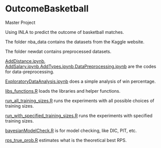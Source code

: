 

# OutcomeBasketball

Master Project

Using INLA to predict the outcome of basketball matches.

The folder nba_data contains the datasets from the Kaggle website.

The folder newdat contains preprocessed datasets.

[AddDistance.ipynb](https://github.com/leafstar/OutcomeBasketball/blob/main/AddDistance.ipynb), [AddSalary.ipynb](https://github.com/leafstar/OutcomeBasketball/blob/main/AddSalary.ipynb),[AddTypes.ipynb](https://github.com/leafstar/OutcomeBasketball/blob/main/AddTypes.ipynb),[DataPreprocessing.ipynb](https://github.com/leafstar/OutcomeBasketball/blob/main/DataPreprocessing.ipynb) are the codes for data-preprocessing.

[ExploratoryDataAnalysis.ipynb](https://github.com/leafstar/OutcomeBasketball/blob/main/ExploratoryDataAnalysis.ipynb) does a simple analysis of win percentage.

[libs_functions.R](https://github.com/leafstar/OutcomeBasketball/blob/main/libs_functions.R) loads the libraries and helper functions.

[run_all_training_sizes.R](https://github.com/leafstar/OutcomeBasketball/blob/main/run_all_training_sizes.R) runs the experiments with all possible choices of training sizes.

[run_with_specified_training_sizes.R](https://github.com/leafstar/OutcomeBasketball/blob/main/run_with_specified_training_sizes.R) runs the experiments with specified training sizes.

[bayesianModelCheck.R](https://github.com/leafstar/OutcomeBasketball/blob/main/bayesianModelCheck.R) is for model checking, like DIC, PIT, etc.

[rps_true_prob.R](https://github.com/leafstar/OutcomeBasketball/blob/main/rps_true_prob.R) estimates what is the theoretical best RPS.  

